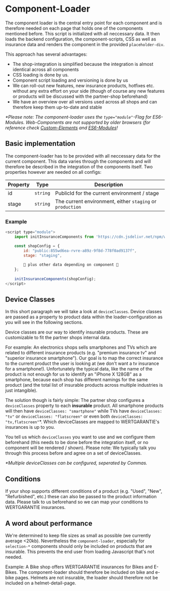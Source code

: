 # Component-Loader
The component loader is the central entry point for each component and is therefore needed on each page that holds one of the components mentioned before. This script is initialized with all neccessary data. It then loads the backend configuration, the component-scripts, CSS as well as insurance data and renders the component in the provided ```placeholder-div```. 

This approach has several advantages: 
* The shop-integration is simplified because the integration is almost identical across all components
* CSS loading is done by us.
* Component script loading and versioning is done by us
* We can roll-out new features, new insurance products, hotfixes etc. without any extra effort on your side (though of course any new features or products will be discussed with the partner-shop beforehand) 
* We have an overview over all versions used across all shops and can therefore keep them up-to-date and stable

_*Please note: The component-loader uses the ```type="module"```-Flag for ES6-Modules. Web-Components are not supported by older browsers (for reference check [Custom-Elements](https://caniuse.com/es6-module) and [ES6-Modules](https://caniuse.com/es6-module)!_
## Basic implementation
The component-loader has to be provided with all neccessary data for the current component. This data varies through the components and will therefore be described in the integration of the components itself. Two properties however are needed on all configs:

| Property | Type     | Description
| -------- | -------- | --------
| id       | ```string```   | PublicId for the current environment / stage
| stage    | ```string```   | The current environment, either ```staging``` or ```production```

### Example
```js
<script type="module">
    import initInsuranceComponents from 'https://cdn.jsdelivr.net/npm/wertgarantie-component-loader@1/dist/wertgarantieLoader.min.js';

    const shopConfig = {
        id: "public:855wd6ea-rvre-a89z-9f8d-778f0ad9137f", 
        stage: "staging",
        
        🔸 plus other data depending on component 🔸
    };
    
    initInsuranceComponents(shopConfig);
</script>
```



## Device Classes
In this short paragraph we will take a look at ```deviceClasses```. Device classes are passed as a property to product data within the loader-configuration as you will see in the following sections. 

Device classes are our way to identify insurable products. These are customizable to fit the partner shops internal data. 

For example: An electronics shops  sells smartphones and TVs which are related to different insurance products (e.g. "premium insurance tv" and "superior insurance smartphone"). Our goal is to map the correct insurance to the current product the user is looking at (we don't want a tv insurance for a smartphone!). Unfortunately the typical data, like the name of the product is not enough for us to identify an "iPhone X 128GB" as a smartphone, because each shop has different namings for the same product (and the total list of insurable products across multiple industries is just intangible). 

The solution though is fairly simple: The partner shop configures a ```deviceClasses``` property to each __insurable__ product. All smartphone products will then have ```deviceClasses: "smartphone"``` while TVs have ```deviceClasses: "tv"``` or ```deviceClasses: "flatscreen"``` or even both ```deviceClasses: "tv,flatscreen"```*. Which deviceClasses are mapped to WERTGARANTIE's insurances is up to you. 

You tell us which ```deviceClasses``` you want to use and we configure them beforehand (this needs to be done before the integration itself, or no component will be rendered / shown). Please note: We typically talk you through this process before and agree on a set of deviceClasses.

_*Multiple deviceClasses can be configured, seperated by Commas._ 

## Conditions
If your shop supports different conditions of a product (e.g. "Used", "New", "Refurbished", etc.) these can also be passed to the product information data.
Please talk to us beforehand so we can map your conditions to WERTGARANTIE insurances.


## A word about performance
We're determined to keep file sizes as small as possible (we currently average <20kb). Nevertheless the ```component-loader```, especially for ```selection-*``` components should only be included on products that are insurable. This prevents the end user from loading Javascript that's not needed.

Example: A Bike shop offers WERTGARANTIE insurances for Bikes and E-Bikes. The component-loader should therefore be included on bike and e-bike pages. Helmets are not insurable, the loader should therefore not be included on a helmet-detail-page.
